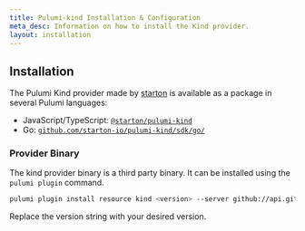 ```yaml
---
title: Pulumi-kind Installation & Configuration
meta_desc: Information on how to install the Kind provider.
layout: installation
---
```


## Installation

The Pulumi Kind provider made by [starton](https://www.starton.com/) is available as a package in several Pulumi languages:

* JavaScript/TypeScript: [`@starton/pulumi-kind`](https://www.npmjs.com/package/@starton/pulumi-kind)
* Go: [`github.com/starton-io/pulumi-kind/sdk/go/`](https://pkg.go.dev/github.com/starton-io/pulumi-kind/sdk)

### Provider Binary

The kind provider binary is a third party binary. It can be installed using the `pulumi plugin` command.

```bash
pulumi plugin install resource kind <version> --server github://api.github.com/starton-io
```

Replace the version string with your desired version.
